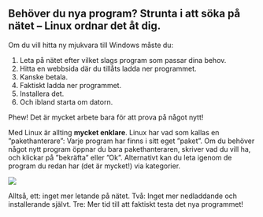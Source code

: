 ﻿<?php require("../../entete.php");?> <?php require("../../base.php");?> <?php require("../../fonctions.php");?>

<div id="corps">

<h2>Behöver du nya program? Strunta i att söka på nätet – Linux ordnar det åt dig.</h2>

<p>Om du vill hitta ny mjukvara till Windows måste du:</p>

<ol>
<li>Leta på nätet efter vilket slags program som passar dina behov.</li>
<li>Hitta en webbsida där du tillåts ladda ner programmet.</li>
<li>Kanske betala.</li>
<li>Faktiskt ladda ner programmet.</li>
<li>Installera det.</li>
<li>Och ibland starta om datorn.</li>
</ol>

<p>Phew! Det är mycket arbete bara för att prova på något nytt!</p>

<p>Med Linux är allting <b>mycket enklare</b>. Linux har vad som kallas en ”pakethanterare”: Varje program har finns i sitt eget ”paket”. Om du behöver något nytt program öppnar du bara pakethanteraren, skriver vad du vill ha, och klickar på ”bekräfta” eller ”Ok”. Alternativt kan du leta igenom de program du redan har (det är mycket!) via kategorier.</p>

<img src="Images/synaptic.png" />

<p>Alltså, ett: inget mer letande på nätet. Två: Inget mer nedladdande och installerande självt. Tre: Mer tid till att faktiskt testa det nya programmet!</p>

</div>


